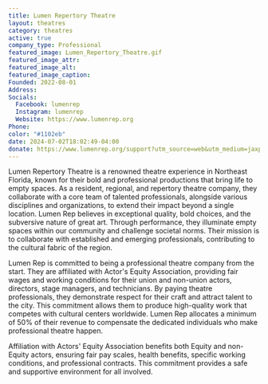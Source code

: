 ```yaml
---
title: Lumen Repertory Theatre
layout: theatres
category: theatres
active: true
company_type: Professional
featured_image: Lumen_Repertory_Theatre.gif
featured_image_attr:
featured_image_alt:
featured_image_caption:
Founded: 2022-08-01
Address:
Socials: 
  Facebook: lumenrep
  Instagram: lumenrep
  Website: https://www.lumenrep.org
Phone:
color: "#1102eb"
date: 2024-07-02T18:02:49-04:00
donate: https://www.lumenrep.org/support?utm_source=web&utm_medium=jaxplays&utm_campaign=donate_btn
---
```

Lumen Repertory Theatre is a renowned theatre experience in Northeast Florida, known for their bold and professional productions that bring life to empty spaces. As a resident, regional, and repertory theatre company, they collaborate with a core team of talented professionals, alongside various disciplines and organizations, to extend their impact beyond a single location. Lumen Rep believes in exceptional quality, bold choices, and the subversive nature of great art. Through performance, they illuminate empty spaces within our community and challenge societal norms. Their mission is to collaborate with established and emerging professionals, contributing to the cultural fabric of the region.

Lumen Rep is committed to being a professional theatre company from the start. They are affiliated with Actor's Equity Association, providing fair wages and working conditions for their union and non-union actors, directors, stage managers, and technicians. By paying theatre professionals, they demonstrate respect for their craft and attract talent to the city. This commitment allows them to produce high-quality work that competes with cultural centers worldwide. Lumen Rep allocates a minimum of 50% of their revenue to compensate the dedicated individuals who make professional theatre happen.

Affiliation with Actors' Equity Association benefits both Equity and non-Equity actors, ensuring fair pay scales, health benefits, specific working conditions, and professional contracts. This commitment provides a safe and supportive environment for all involved.